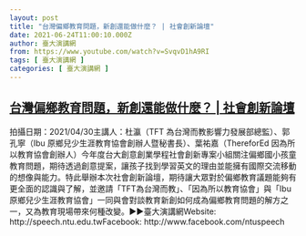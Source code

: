 ```yaml
---
layout: post
title: "台灣偏鄉教育問題，新創還能做什麼？ | 社會創新論壇"
date: 2021-06-24T11:00:10.000Z
author: 臺大演講網
from: https://www.youtube.com/watch?v=SvqvD1hA9RI
tags: [ 臺大演講網 ]
categories: [ 臺大演講網 ]
---
```

<!--1624532410000-->
[台灣偏鄉教育問題，新創還能做什麼？ | 社會創新論壇](https://www.youtube.com/watch?v=SvqvD1hA9RI)
------

<div>
拍攝日期：2021/04/30主講人：杜瀛（TFT 為台灣而教影響力發展部總監）、郭孔寧（Ibu 原鄉兒少生涯教育協會創辦人暨秘書長）、葉祐嘉（ThereforEd 因為所以教育協會創辦人）今年度台大創意創業學程社會創新專案小組關注偏鄉國小孩童教育問題，期待透過創意提案，讓孩子找到學習英文的理由並能擁有國際交流移動的想像與能力。特此舉辦本次社會創新論壇，期待讓大眾對於偏鄉教育議題能夠有更全面的認識與了解，並邀請「TFT為台灣而教」、「因為所以教育協會」與「Ibu原鄉兒少生涯教育協會」一同與會對談教育新創如何成為偏鄉教育問題的解方之一，又為教育現場帶來何種改變。►►臺大演講網Website: http://speech.ntu.edu.twFacebook: http://www.facebook.com/ntuspeech
</div>
